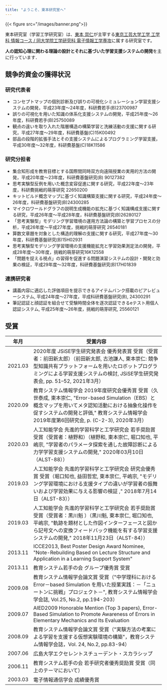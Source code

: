 ```yaml
---
title: "ようこそ、東本研究室へ"
---
```


{{< figure src="/images/banner.png">}}

東本研究室（学習工学研究室）は、[東本 崇仁](/tomoto/)が主宰する[東京工芸大学工学 工学科 情報コース / 同大学院工学研究科 電子情報工学専攻](https://www.t-kougei.ac.jp/)に属する研究室です。

**人の認知心理に関わる理論の設計とそれに基づいた学習支援システムの開発**を主に行っています．

## 競争的資金の獲得状況
### 研究代表者
* コンセプトマップの個別診断及び誤りの可視化シミュレーション学習支援システムの開発，平成23年度～24年度，科研費若手(B)23700987
* 誤りの可視化を用いた知識の体系化支援システムの開発，平成25年度～26年度，科研費若手(B)25750089
* 観点の違いを取り入れた階層構造の構築学習と洗練活動の支援に関する研究，平成27年度～29年度，科研費基盤(C)15K00492
* 部品の段階的拡張手法とその支援システムによるプログラミング学習支援，平成30年度～32年度，科研費基盤(C)18K11586

### 研究分担者
* 集合知形成を教育目標とする国際間同時双方向遠隔授業の実用的方法の開発，平成20年度～23年度，科研費基盤研究(B) 90127382
* 思考実験型反例を用いた概念変容促進に関する研究，平成22年度～23年度，科研費挑戦的萌芽研究 22650200
* キットビルド概念マップに基づく知識構築支援に関する研究，平成24年度～26年度，科研費基盤研究(B)24300285
* マイクロワールドグラフの説明生成機能の拡充に基づく知識構成支援に関する研究，平成26年度～平成28年度，科研費基盤研究(B)26280127
* 「思考実験型」モデリング学習環境の運用方法論の構築と学習プロセスの分析，平成26年度～平成27年度，挑戦的萌芽研究 26540181
* 算数文章題を対象とした構造的理解の支援に関する研究，平成27年度～30年度，科研費基盤研究(B)15H02931
* 思考実験型モデリング学習環境の支援機能拡充と学習効果測定法の開発，平成28年度～30年度，挑戦的萌芽研究16K12558
* 「問題を捉える視点」の習得を促進する問題演習システムの設計・開発と効果の検証，平成29年度～32年度，科研費基盤研究(B)17H01839

### 連携研究者
* 講義内容に適応した評価項目を提示できるアイテムバンク搭載のピアレビューシステム, 平成24年度～27年度，平成科研費基盤研究(B), 24300291
* 筆記認証と顔認証を組合せて受験時間全体を逐次認証できるeテスト用個人認証システム, 平成25年度～26年度，挑戦的萌芽研究, 25560121

## 受賞

| 年月  | 受賞内容                                                                                                                                                                                                                                                  |
| ------- | -- |
| 2021.03 | 2020年度 JSiSE学生研究発表会 優秀発表賞 受賞（受賞者：前田新太郎）（前田新太郎, 古池謙人, 東本崇仁: 競争型知識共有プラットフォームを用いたロボットプログラミングによる学習支援システムの検討, JSiSE学生研究発表会, pp. 51–52, 2021年3月） |
| 2020.09 | 教育システム情報学会 2019年度研究会優秀賞 受賞（久世泰成, 東本崇仁, "Error-based Simulation（EBS）と概念マップを用いてメタ認知活動における抽象化操作を促すシステムの開発と評価," 教育システム情報学会2019年度第6回研究会, p. (C-2-3), 2020年3月）         |
| 2020.03 | 人工知能学会 先進的学習科学と工学研究会 若手奨励賞 受賞（受賞者：植野和）（植野和, 東本崇仁, 堀口知也, 平嶋宗, "学習者のパラメータ探索を通した故障診断による力学学習支援システムの開発," 2020年03月10日（ALST-88））                                      |
| 2019.03 | 人工知能学会 先進的学習科学と工学研究会 研究会優秀賞 受賞（堀口知也, 益田哲宏, 東本崇仁, 平嶋宗, "モデリング学習環境における支援タイプの違いが学習者の振舞いおよび学習効果に与える影響の検証 ," 2018年7月14日（ALST-83））                                |
| 2019.03 | 人工知能学会 先進的学習科学と工学研究会 若手奨励賞 受賞（受賞者：黒川魁 ）（黒川魁, 東本崇仁, 堀口知也, 平嶋宗, "軌跡を題材とした作図インターフェースと図から記号文への変換フィードバック機能を有する学習支援システムの開発," 2018年11月23日（ALST-84）） |
| 2013.11 | ICCE2013, Best Poster Design Award Nominee, "Note-Rebuilding Based on Lecture Structure and Application in a Learning Support System"                                                                                                                     |
| 2013.11 | 教育システム若手の会 グループ優秀賞 受賞                                                                                                                                                                                                                  |
| 2009.08 | 教育システム情報学会論文賞 受賞（"中学理科における Error－based Simulation を用いた授業実践：－「ニュートンに挑戦」プロジェクト－", 教育システム情報学会学会誌, Vol.25, No.2, pp.194-203）                                                                |
| 2009.07 | AIED2009 Honorable Mention (Top 3 papers), Error-Based Simulation to Promote Awareness of Errors in Elementary Mechanics and Its Evaluation                                                                                                               |
| 2008.09 | 教育システム情報学会論文賞 受賞（"実験方法の考案による学習を支援する仮想実験環境の構築"，教育システム情報学会誌，Vol. 24, No.2, pp.83-94）                                                                                                                |
| 2007.06 | 広島大学エクセレントスチューデント・スカラシップ                                                                                                                                                                                                          |
| 2006.11 | 教育システム若手の会 若手研究者優秀奨励賞 受賞（同上のテーマにおいて）                                                                                                                                                                                    |
| 2003.03 | 電子情報通信学会 成績優秀賞                                                                                                                                                                                                                               |
